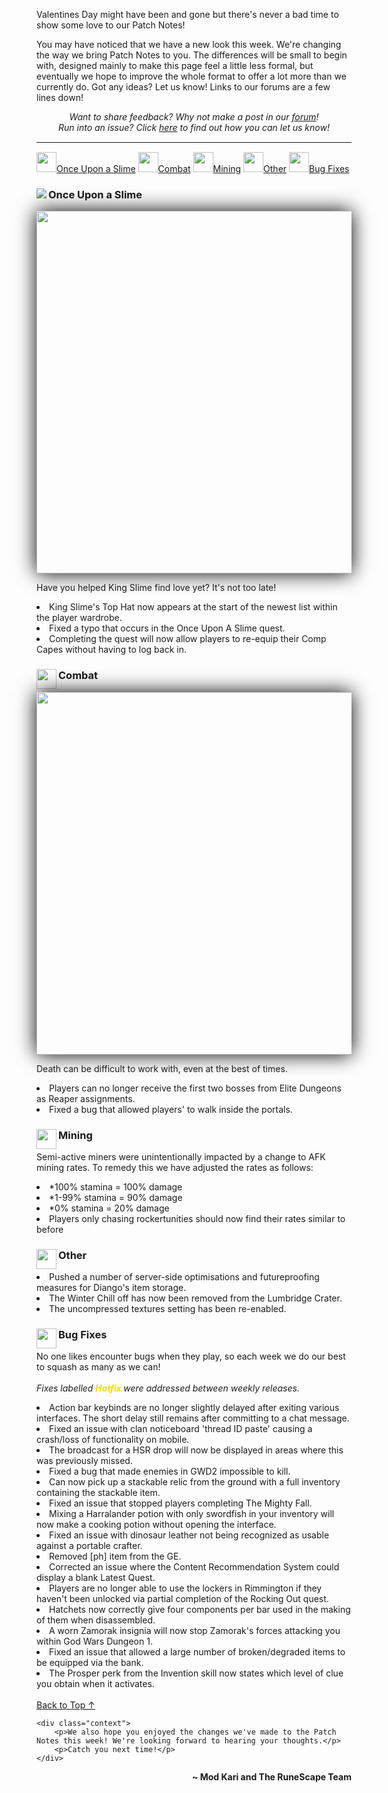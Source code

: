 <div id="article-top" name="article-top" class="clockwork">
	<div class="context">
		<p>Valentines Day might have been and gone but there's never a bad time to show some love to our Patch Notes!</p>
		<p>You may have noticed that we have a new look this week. We're changing the way we bring Patch Notes to you. The differences will be small to begin with, designed mainly to make this page feel a little less formal, but eventually we hope to improve the whole format to offer a lot more than we currently do. Got any ideas? Let us know! Links to our forums are a few lines down!</p>
	</div>
	<p><i></i></p>
	<center><i>Want to share feedback? Why not make a post in our <a href="https://secure.runescape.com/m=forum/a=13/c=Fq8eu7w2-Ss/forums?442,443,57,66143681">forum</a>!
<br>Run into an issue? Click <a href="https://support.runescape.com/hc/en-gb/articles/360001355429-How-to-report-a-Bug#RS">here</a> to find out how you can let us know!</i></center>
	<p></p>
	<hr style="margin-bottom:15px;margin-top: 15px;">
	<div class="category">
		<div class="legenda">
			<a class="legenda-item" href="#onceuponaslime"><img src="https://cdn.runescape.com/assets/img/external/misc/patches/Quests.png" width="32" height="auto">Once Upon a Slime</a>
			<a class="legenda-item" href="#combat"><img src="https://cdn.runescape.com/assets/img/external/misc/patches/Bosses1.png" width="32" height="auto">Combat</a>
			<a class="legenda-item" href="#mining"><img src="https://cdn.runescape.com/assets/img/external/misc/patches/Mining.png" width="32" height="auto">Mining</a>
			<a class="legenda-item" href="#other"><img src="https://cdn.runescape.com/assets/img/external/misc/patches/Achievements.png" width="32" height="auto">Other</a>
			<a class="legenda-item" href="#bugfixes"><img src="https://cdn.runescape.com/assets/img/external/misc/patches/Achievements.png" width="32" height="auto">Bug Fixes</a>
		</div>
	</div>
</div>
<div class="articleContentText">
	<div class="category">
			<h3><img src="https://cdn.runescape.com/assets/img/external/misc/patches/Quests.png" align="left">Once Upon a Slime</h3>
		<p><img style="border-width: 5px; box-shadow: 0px 0px 30px black;" src="https://cdn.runescape.com/assets/img/external/news/2020/02/patch_notes/Once_Upon_A_Slime.png" width="580" height="auto"></p>
		<div class="context">
			<p>Have you helped King Slime find love yet? It's not too late! </p>
		</div>
		<li>King Slime's Top Hat now appears at the start of the newest list within the player wardrobe.</li>
		<li>Fixed a typo that occurs in the Once Upon A Slime quest.</li>
		<li>Completing the quest will now allow players to re-equip their Comp Capes without having to log back in.</li>
	</div>
	<div class="category">
		<div class="category-heading" id="combat"><img src="https://cdn.runescape.com/assets/img/external/misc/patches/Bosses1.png" width="32" height="auto" align="left">
			<h3>Combat</h3></div>
		<p><img style="border-width: 5px; box-shadow: 0px 0px 30px black;" src="https://cdn.runescape.com/assets/img/external/news/2020/02/patch_notes/PVM.png" width="580" height="auto"></p>
		<div class="context">
			<p>Death can be difficult to work with, even at the best of times.</p>
		</div>
		<li>Players can no longer receive the first two bosses from Elite Dungeons as Reaper assignments.</li>
		<li>Fixed a bug that allowed players' to walk inside the portals.</li>
	</div>
	<div class="category">
			<h3><img src="https://cdn.runescape.com/assets/img/external/misc/patches/Mining.png" width="32" height="auto" align="left">Mining</h3>
		<div class="context">
			<p>Semi-active miners were unintentionally impacted by a change to AFK mining rates. To remedy this we have adjusted the rates as follows:</p>
		</div>
		<li>*100% stamina = 100% damage</li>
		<li>*1-99% stamina = 90% damage</li>
		<li>*0% stamina = 20% damage</li>
		<li>Players only chasing rockertunities should now find their rates similar to before</li>
	</div>
	<div class="category">
			<h3><img src="https://cdn.runescape.com/assets/img/external/misc/patches/Achievements.png" width="32" height="auto" align="left">Other</h3>
		<li>Pushed a number of server-side optimisations and futureproofing measures for Diango's item storage.</li>
		<li>The Winter Chill off has now been removed from the Lumbridge Crater.</li>
		<li>The uncompressed textures setting has been re-enabled.</li>
	</div>
	<div class="category">
			<h3><img src="https://cdn.runescape.com/assets/img/external/misc/patches/Achievements.png" width="32" height="auto" align="left">Bug Fixes</h3>
		<div class="context">
			<p>No one likes encounter bugs when they play, so each week we do our best to squash as many as we can!
				<br>
				<br><i>Fixes labelled </i><i><strong><font color="gold">Hotfix</font></strong></i><i><strong> </strong></i><i>were addressed between weekly releases.</i></p>
		</div>
		<li>Action bar keybinds are no longer slightly delayed after exiting various interfaces. The short delay still remains after committing to a chat message.</li>
		<li>Fixed an issue with clan noticeboard 'thread ID paste' causing a crash/loss of functionality on mobile.</li>
		<li>The broadcast for a HSR drop will now be displayed in areas where this was previously missed.</li>
		<li>Fixed a bug that made enemies in GWD2 impossible to kill.</li>
		<li>Can now pick up a stackable relic from the ground with a full inventory containing the stackable item.</li>
		<li>Fixed an issue that stopped players completing The Mighty Fall.</li>
		<li>Mixing a Harralander potion with only swordfish in your inventory will now make a cooking potion without opening the interface.</li>
		<li>Fixed an issue with dinosaur leather not being recognized as usable against a portable crafter.</li>
		<li>Removed [ph] item from the GE.</li>
		<li>Corrected an issue where the Content Recommendation System could display a blank Latest Quest.</li>
		<li>Players are no longer able to use the lockers in Rimmington if they haven't been unlocked via partial completion of the Rocking Out quest.</li>
		<li>Hatchets now correctly give four components per bar used in the making of them when disassembled.</li>
		<li>A worn Zamorak insignia will now stop Zamorak's forces attacking you within God Wars Dungeon 1.</li>
		<li>Fixed an issue that allowed a large number of broken/degraded items to be equipped via the bank.</li>
		<li>The Prosper perk from the Invention skill now states which level of clue you obtain when it activates.</li>
		<br>
		<a href="#news">Back to Top ↑</a>

    <div class="context">
        <p>We also hope you enjoyed the changes we've made to the Patch Notes this week! We're looking forward to hearing your thoughts.</p>
        <p>Catch you next time!</p>
    </div>
</div>
<p align="right"><b>~ Mod Kari and The RuneScape Team</b></p>
